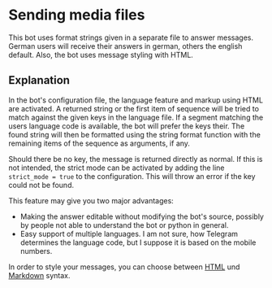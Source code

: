 # Sending media files

This bot uses format strings given in a separate file to answer messages. German users will receive their answers in german, others the english default. Also, the bot uses message styling with HTML.

## Explanation

In the bot's configuration file, the language feature and markup using HTML are activated. A returned string or the first item of sequence will be tried to match against the given keys in the language file. If a segment matching the users language code is available, the bot will prefer the keys their. The found string will then be formatted using the string format function with the remaining items of the sequence as arguments, if any.

Should there be no key, the message is returned directly as normal. If this is not intended, the strict mode can be activated by adding the line `strict_mode = true` to the configuration. This will throw an error if the key could not be found.

This feature may give you two major advantages:

* Making the answer editable without modifying the bot's source, possibly by people not able to understand the bot or python in general.
* Easy support of multiple languages. I am not sure, how Telegram determines the language code, but I suppose it is based on the mobile numbers.

In order to style your messages, you can choose between [HTML](https://core.telegram.org/bots/api#html-style) und [Markdown](https://core.telegram.org/bots/api#markdown-style) syntax.
